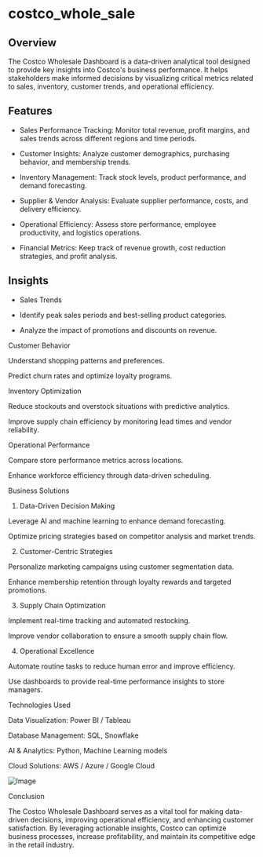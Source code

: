 # costco_whole_sale
## Overview

The Costco Wholesale Dashboard is a data-driven analytical tool designed to provide key insights into Costco's business performance. It helps stakeholders make informed decisions by visualizing critical metrics related to sales, inventory, customer trends, and operational efficiency.

## Features

- Sales Performance Tracking: Monitor total revenue, profit margins, and sales trends across different regions and time periods.

- Customer Insights: Analyze customer demographics, purchasing behavior, and membership trends.

- Inventory Management: Track stock levels, product performance, and demand forecasting.

- Supplier & Vendor Analysis: Evaluate supplier performance, costs, and delivery efficiency.

- Operational Efficiency: Assess store performance, employee productivity, and logistics operations.

- Financial Metrics: Keep track of revenue growth, cost reduction strategies, and profit analysis.

## Insights

- Sales Trends

- Identify peak sales periods and best-selling product categories.

- Analyze the impact of promotions and discounts on revenue.

Customer Behavior

Understand shopping patterns and preferences.

Predict churn rates and optimize loyalty programs.

Inventory Optimization

Reduce stockouts and overstock situations with predictive analytics.

Improve supply chain efficiency by monitoring lead times and vendor reliability.

Operational Performance

Compare store performance metrics across locations.

Enhance workforce efficiency through data-driven scheduling.

Business Solutions

1. Data-Driven Decision Making

Leverage AI and machine learning to enhance demand forecasting.

Optimize pricing strategies based on competitor analysis and market trends.

2. Customer-Centric Strategies

Personalize marketing campaigns using customer segmentation data.

Enhance membership retention through loyalty rewards and targeted promotions.

3. Supply Chain Optimization

Implement real-time tracking and automated restocking.

Improve vendor collaboration to ensure a smooth supply chain flow.

4. Operational Excellence

Automate routine tasks to reduce human error and improve efficiency.

Use dashboards to provide real-time performance insights to store managers.

Technologies Used

Data Visualization: Power BI / Tableau

Database Management: SQL, Snowflake

AI & Analytics: Python, Machine Learning models

Cloud Solutions: AWS / Azure / Google Cloud

![Image](https://github.com/user-attachments/assets/41e42552-9359-42d2-ae01-6dccc4ccc7d7)

Conclusion

The Costco Wholesale Dashboard serves as a vital tool for making data-driven decisions, improving operational efficiency, and enhancing customer satisfaction. By leveraging actionable insights, Costco can optimize business processes, increase profitability, and maintain its competitive edge in the retail industry.

